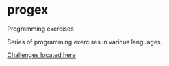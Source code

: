 # progex
Programming exercises
 
Series of programming exercises in various languages.

[Challenges located here](https://adriann.github.io/programming_problems.html)